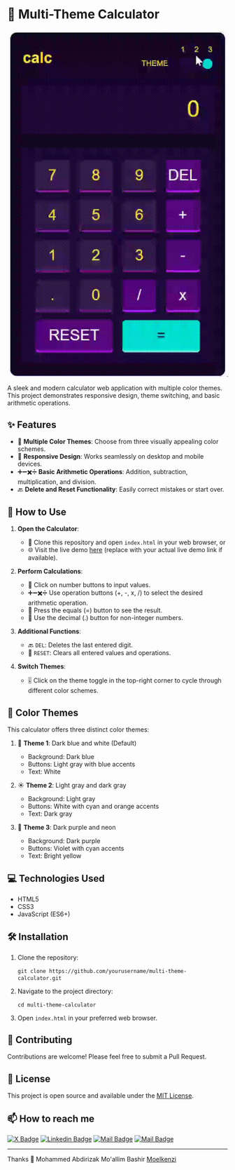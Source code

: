 # 🧮 Multi-Theme Calculator

![Calculator Preview](/Images/calculator-preview.gif)

A sleek and modern calculator web application with multiple color themes. This project demonstrates responsive design, theme switching, and basic arithmetic operations.

## ✨ Features

- 🎨 **Multiple Color Themes**: Choose from three visually appealing color schemes.
- 📱 **Responsive Design**: Works seamlessly on desktop and mobile devices.
- ➕➖✖️➗ **Basic Arithmetic Operations**: Addition, subtraction, multiplication, and division.
- 🔙 **Delete and Reset Functionality**: Easily correct mistakes or start over.

## 🚀 How to Use

1. **Open the Calculator**: 
   - 📂 Clone this repository and open `index.html` in your web browser, or
   - 🌐 Visit the live demo [here](#) (replace with your actual live demo link if available).

2. **Perform Calculations**:
   - 🔢 Click on number buttons to input values.
   - ➕➖✖️➗ Use operation buttons (+, -, x, /) to select the desired arithmetic operation.
   - 🟰 Press the equals (=) button to see the result.
   - 🔹 Use the decimal (.) button for non-integer numbers.

3. **Additional Functions**:
   - 🔙 `DEL`: Deletes the last entered digit.
   - 🔄 `RESET`: Clears all entered values and operations.

4. **Switch Themes**:
   - 🎚️ Click on the theme toggle in the top-right corner to cycle through different color schemes.

## 🎨 Color Themes

This calculator offers three distinct color themes:

1. 🌙 **Theme 1**: Dark blue and white (Default)
   - Background: Dark blue
   - Buttons: Light gray with blue accents
   - Text: White

2. ☀️ **Theme 2**: Light gray and dark gray
   - Background: Light gray
   - Buttons: White with cyan and orange accents
   - Text: Dark gray

3. 🌈 **Theme 3**: Dark purple and neon
   - Background: Dark purple
   - Buttons: Violet with cyan accents
   - Text: Bright yellow

## 💻 Technologies Used

- HTML5
- CSS3
- JavaScript (ES6+)

## 🛠️ Installation

1. Clone the repository:
   ```
   git clone https://github.com/yourusername/multi-theme-calculator.git
   ```
2. Navigate to the project directory:
   ```
   cd multi-theme-calculator
   ```
3. Open `index.html` in your preferred web browser.

## 🤝 Contributing

Contributions are welcome! Please feel free to submit a Pull Request.

## 📄 License

This project is open source and available under the [MIT License](LICENSE).

## 📫 How to reach me

[![X Badge](https://img.shields.io/badge/-moelkenzi-1ca0f1?style=flat&labelColor=1ca0f1&logo=x&logoColor=white&link=https://twitter.com/moelkenzi)](https://twitter.com/moelkenzi)
[![Linkedin Badge](https://img.shields.io/badge/-moelkenzi-0e76a8?style=flat&labelColor=0e76a8&logo=linkedin&logoColor=white)](https://www.linkedin.com/in/moelkenzi/) [![Mail Badge](https://img.shields.io/badge/-moelkenzi-e84393?style=flat&labelColor=e84393&logo=instagram&logoColor=white)](https://instagram.com/moelkenzi) 
[![Mail Badge](https://img.shields.io/badge/-moelkenzi-c0392b?style=flat&labelColor=c0392b&logo=gmail&logoColor=white)](mailto:moelkenzi@gmail.com)

---
Thanks 💖 Mohammed Abdirizak Mo'allim Bashir 
[Moelkenzi](https://twitter.com/moelkenzi)